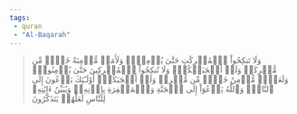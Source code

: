 ```yaml
---
tags: 
 - quran 
 - "Al-Baqarah"
---
```


> وَلَا تَنكِحُواْ ٱلۡمُشۡرِكَٰتِ حَتَّىٰ يُؤۡمِنَّۚ وَلَأَمَةٞ مُّؤۡمِنَةٌ خَيۡرٞ مِّن مُّشۡرِكَةٖ وَلَوۡ أَعۡجَبَتۡكُمۡۗ وَلَا تُنكِحُواْ ٱلۡمُشۡرِكِينَ حَتَّىٰ يُؤۡمِنُواْۚ وَلَعَبۡدٞ مُّؤۡمِنٌ خَيۡرٞ مِّن مُّشۡرِكٖ وَلَوۡ أَعۡجَبَكُمۡۗ أُوْلَـٰٓئِكَ يَدۡعُونَ إِلَى ٱلنَّارِۖ وَٱللَّهُ يَدۡعُوٓاْ إِلَى ٱلۡجَنَّةِ وَٱلۡمَغۡفِرَةِ بِإِذۡنِهِۦۖ وَيُبَيِّنُ ءَايَٰتِهِۦ لِلنَّاسِ لَعَلَّهُمۡ يَتَذَكَّرُونَ
